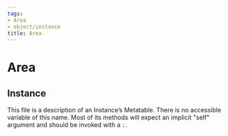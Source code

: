 ```yaml
---
tags:
- Area
- object/instance
title: Area
---
```

# Area
## Instance
This file is a description of an Instance’s Metatable. There is no accessible variable of this name. Most of its methods will expect an implicit "self" argument and should be invoked with a `:`.
